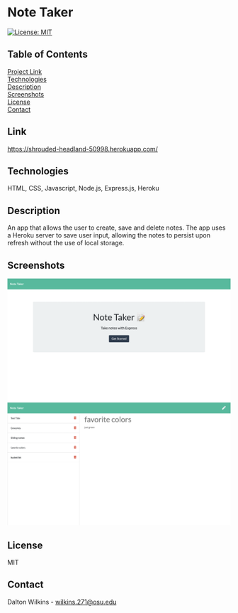 # Note Taker

[![License: MIT](https://img.shields.io/badge/License-MIT-blue.svg)](https://opensource.org/licenses/MIT)

## Table of Contents
[Project Link](#Link)  
[Technologies](#Technologies)  
[Description](#Description)  
[Screenshots](#Screenshots)  
[License](#License)  
[Contact](#Contact)

## Link
https://shrouded-headland-50998.herokuapp.com/

## Technologies
HTML, CSS, Javascript, Node.js, Express.js, Heroku

## Description
An app that allows the user to create, save and delete notes. The app uses a Heroku server to save user input, allowing the notes to persist upon refresh without the use of local storage.

## Screenshots
![Screenshot 1](Assets/screenshot1.png)  
![Screenshot 2](Assets/screenshot2.png)

## License
MIT

## Contact
Dalton Wilkins - wilkins.271@osu.edu
